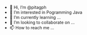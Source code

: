 - 👋 Hi, I’m @pitagph
- 👀 I’m interested in Pogramming Java
- 🌱 I’m currently learning ...
- 💞️ I’m looking to collaborate on ...
- 📫 How to reach me ...

<!---
pitagph/pitagph is a ✨ special ✨ repository because its `README.md` (this file) appears on your GitHub profile.
You can click the Preview link to take a look at your changes.
--->
